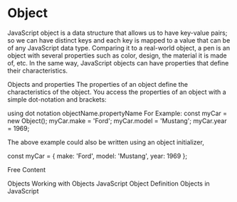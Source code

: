 # Object

JavaScript object is a data structure that allows us to have key-value pairs; so we can have distinct keys and each key is mapped to a value that can be of any JavaScript data type. Comparing it to a real-world object, a pen is an object with several properties such as color, design, the material it is made of, etc. In the same way, JavaScript objects can have properties that define their characteristics.

Objects and properties
The properties of an object define the characteristics of the object. You access the properties of an object with a simple dot-notation and brackets: 

using dot notation
objectName.propertyName
For Example:
const myCar = new Object();
myCar.make = 'Ford';
myCar.model = 'Mustang';
myCar.year = 1969;


The above example could also be written using an object initializer, 

const myCar = {
  make: 'Ford',
  model: 'Mustang',
  year: 1969
};



<ResourceGroupTitle>Free Content</ResourceGroupTitle>

<BadgeLink colorScheme='yellow' badgeText='Read' href='https://javascript.info/object'>Objects</BadgeLink>
<BadgeLink colorScheme='yellow' badgeText='Read' href='https://developer.mozilla.org/en-US/docs/Web/JavaScript/Guide/Working_with_Objects'>Working with Objects</BadgeLink>
<BadgeLink colorScheme='yellow' badgeText='Read' href='https://www.w3schools.com/js/js_object_definition.asp'>JavaScript Object Definition</BadgeLink>
<BadgeLink colorScheme='yellow' badgeText='Read' href='https://www.geeksforgeeks.org/objects-in-javascript/'>Objects in JavaScript </BadgeLink>
